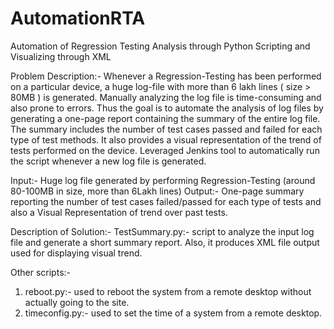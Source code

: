 # AutomationRTA
Automation of Regression Testing Analysis through Python Scripting and Visualizing through XML

Problem Description:-
Whenever a Regression-Testing has been performed on a particular device, a huge log-file with more than 6 lakh lines ( size > 80MB ) is generated. Manually analyzing the log file is time-consuming and also prone to errors. Thus the goal is to automate the analysis of log files by generating a one-page report containing the summary of the entire log file. The summary includes the number of test cases passed and failed for each type of test methods. It also provides a visual representation of the trend of tests performed on the device. Leveraged Jenkins tool to automatically run the script whenever a new log file is generated.

Input:- Huge log file generated by performing Regression-Testing (around 80-100MB in size, more than 6Lakh lines)
Output:- One-page summary reporting the number of test cases failed/passed for each type of tests and also a Visual Representation of trend over past tests.
  
Description of Solution:-
TestSummary.py:- script to analyze the input log file and generate a short summary report. Also, it produces XML file output used for 
displaying visual trend.

Other scripts:-
1. reboot.py:- used to reboot the system from a remote desktop without actually going to the site.
2. timeconfig.py:- used to set the time of a system from a remote desktop.





